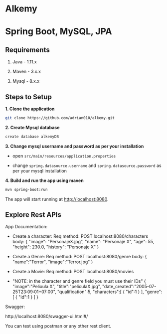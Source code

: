 # Alkemy

# Spring Boot, MySQL, JPA


## Requirements

1. Java - 1.11.x

2. Maven - 3.x.x

3. Mysql - 8.x.x

## Steps to Setup

**1. Clone the application**

```bash
git clone https://github.com/adrian010/alkemy.git
```

**2. Create Mysql database**
```bash
create database alkemyDB
```

**3. Change mysql username and password as per your installation**

+ open `src/main/resources/application.properties`

+ change `spring.datasource.username` and `spring.datasource.password` as per your mysql installation

**4. Build and run the app using maven**


```bash
mvn spring-boot:run
```

The app will start running at <http://localhost:8080>.

## Explore Rest APIs

App Documentation: 

- Create a character: 
  Req method: POST
  localhost:8080/characters  
  body:
    {
    "image": "PersonajeX.jpg",
    "name": "Personaje X",
    "age": 55,
    "height": 230.0,
    "history": "Personaje X"
    }

- Create a Genre:
  Req method: POST
  localhost:8080/genre
  body:
  {  
    "name":"Terror",
    "image":"Terror.jpg"
  }

- Create a Movie:
  Req method: POST
  localhost:8080/movies
 - "NOTE: in the character and genre field you must use their IDs"
  {
    "image":"Pelixula X",
    "title":"peliculaX.jpg",
    "date_created":"2005-07-25T23:09:01+07:00",
    "qualification":5,
    "characters":[
        {
           "id":1
        }
    ],
    "genre":[
        {
            "id":1
        }
    ]
  }


  Swagger: 

  http://localhost:8080/swagger-ui.html#/


You can test using postman or any other rest client.

